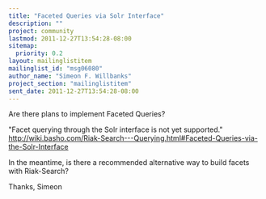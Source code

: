 ```yaml
---
title: "Faceted Queries via Solr Interface"
description: ""
project: community
lastmod: 2011-12-27T13:54:28-08:00
sitemap:
  priority: 0.2
layout: mailinglistitem
mailinglist_id: "msg06080"
author_name: "Simeon F. Willbanks"
project_section: "mailinglistitem"
sent_date: 2011-12-27T13:54:28-08:00
---
```



Are there plans to implement Faceted Queries?

"Facet querying through the Solr interface is not yet supported."
http://wiki.basho.com/Riak-Search---Querying.html#Faceted-Queries-via-the-Solr-Interface

In the meantime, is there a recommended alternative way to build
facets with Riak-Search?

Thanks,
Simeon

